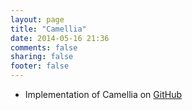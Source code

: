 ```yaml
---
layout: page
title: "Camellia"
date: 2014-05-16 21:36
comments: false
sharing: false
footer: false
---
```



<p>
  
  * Implementation of Camellia on <a href="https://github.com/saltlab/Camellia">GitHub</a>
  
<p> 
 